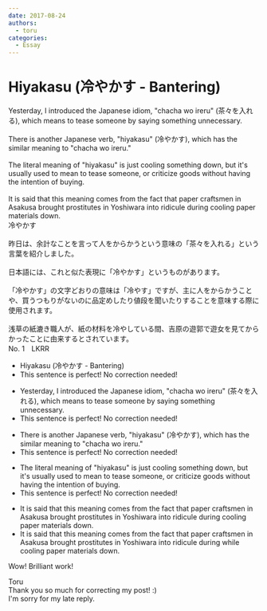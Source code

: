 ```yaml
---
date: 2017-08-24
authors:
  - toru
categories:
  - Essay
---
```


<h1 id="subject_show">Hiyakasu (冷やかす - Bantering)</h1>
<div class="date" hidden>Aug 24, 2017 14:46</div>
<div id="post"><div id="body_show_ori">
Yesterday, I introduced the Japanese idiom, "chacha wo ireru" (茶々を入れる), which means to tease someone by saying something unnecessary.<br/><br/>There is another Japanese verb, "hiyakasu" (冷やかす), which has the similar meaning to "chacha wo ireru."<br/><br/>The literal meaning of "hiyakasu" is just cooling something down, but it's usually used to mean to tease someone, or criticize goods without having the intention of buying.<br/><br/>It is said that this meaning comes from the fact that paper craftsmen in Asakusa brought prostitutes in Yoshiwara into ridicule during cooling paper materials down.
</div></div>

<!-- more -->

<div id="post_ja"><div id="body_show_mo">
冷やかす<br/><br/>昨日は、余計なことを言って人をからかうという意味の「茶々を入れる」という言葉を紹介しました。<br/><br/>日本語には、これと似た表現に「冷やかす」というものがあります。<br/><br/>「冷やかす」の文字どおりの意味は「冷やす」ですが、主に人をからかうことや、買うつもりがないのに品定めしたり値段を聞いたりすることを意味する際に使用されます。<br/><br/>浅草の紙漉き職人が、紙の材料を冷やしている間、吉原の遊郭で遊女を見てからかったことに由来するとされています。
</div></div>
<div id="block"><div class="first_name"> No. 1　<span class="just_name">LKRR</span></div><div id="block2">
<ul class="correction_field">
<li class="incorrect">Hiyakasu (冷やかす - Bantering)</li>
<li class="corrected perfect">This sentence is perfect! No correction needed!</li>
</ul>
<ul class="correction_field">
<li class="incorrect">Yesterday, I introduced the Japanese idiom, "chacha wo ireru" (茶々を入れる), which means to tease someone by saying something unnecessary.</li>
<li class="corrected perfect">This sentence is perfect! No correction needed!</li>
</ul>
<ul class="correction_field">
<li class="incorrect">There is another Japanese verb, "hiyakasu" (冷やかす), which has the similar meaning to "chacha wo ireru."</li>
<li class="corrected perfect">This sentence is perfect! No correction needed!</li>
</ul>
<ul class="correction_field">
<li class="incorrect">The literal meaning of "hiyakasu" is just cooling something down, but it's usually used to mean to tease someone, or criticize goods without having the intention of buying.</li>
<li class="corrected perfect">This sentence is perfect! No correction needed!</li>
</ul>
<ul class="correction_field">
<li class="incorrect">It is said that this meaning comes from the fact that paper craftsmen in Asakusa brought prostitutes in Yoshiwara into ridicule during cooling paper materials down.</li>
<li class="corrected correct">
It is said that this meaning comes from the fact that paper craftsmen in Asakusa brought prostitutes in Yoshiwara into ridicule <span class="sline">during</span> <span class="f_blue">while</span> cooling paper materials down.
</li>
</ul>
<p class="comment_small">
 Wow! Brilliant work!
</p>

</div><div class="name"><span class="just_name">Toru</span><br>
Thank you so much for correcting my post! :)<br/>I'm sorry for my late reply.
</div>
</div>
